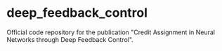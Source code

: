 # deep_feedback_control
Official code repository for the publication "Credit Assignment in Neural Networks through Deep Feedback Control".
